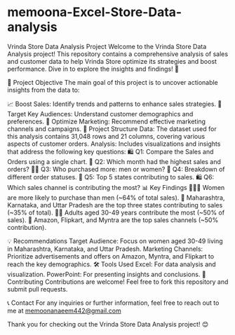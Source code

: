 # memoona-Excel-Store-Data-analysis
 Vrinda Store Data Analysis Project
Welcome to the Vrinda Store Data Analysis project! This repository contains a comprehensive analysis of sales and customer data to help Vrinda Store optimize its strategies and boost performance. Dive in to explore the insights and findings! 🚀

🎯 Project Objective
The main goal of this project is to uncover actionable insights from the data to:

📈 Boost Sales: Identify trends and patterns to enhance sales strategies.
🎯 Target Key Audiences: Understand customer demographics and preferences.
🛒 Optimize Marketing: Recommend effective marketing channels and campaigns.
📂 Project Structure
Data: The dataset used for this analysis contains 31,048 rows and 21 columns, covering various aspects of customer orders.
Analysis: Includes visualizations and insights that address the following key questions:
🛍️ Q1: Compare the Sales and Orders using a single chart.
📅 Q2: Which month had the highest sales and orders?
👩‍💼 Q3: Who purchased more: men or women?
🔄 Q4: Breakdown of different order statuses.
🏅 Q5: Top 5 states contributing to sales.
🛍️ Q6: Which sales channel is contributing the most?
📊 Key Findings
👩‍👧‍👦 Women are more likely to purchase than men (~64% of total sales).
📍 Maharashtra, Karnataka, and Uttar Pradesh are the top three states contributing to sales (~35% of total).
🧑‍🦳 Adults aged 30-49 years contribute the most (~50% of sales).
🛒 Amazon, Flipkart, and Myntra are the top sales channels (~50% contribution).


💡 Recommendations
Target Audience: Focus on women aged 30-49 living in Maharashtra, Karnataka, and Uttar Pradesh.
Marketing Channels: Prioritize advertisements and offers on Amazon, Myntra, and Flipkart to reach the key demographics.
🛠️ Tools Used
Excel: For data analysis and visualization.
PowerPoint: For presenting insights and conclusions.
🤝 Contributing
Contributions are welcome! Feel free to fork this repository and submit pull requests.

📞 Contact
For any inquiries or further information, feel free to reach out to me at memoonanaeem442@gmail.com

Thank you for checking out the Vrinda Store Data Analysis project! 😊
